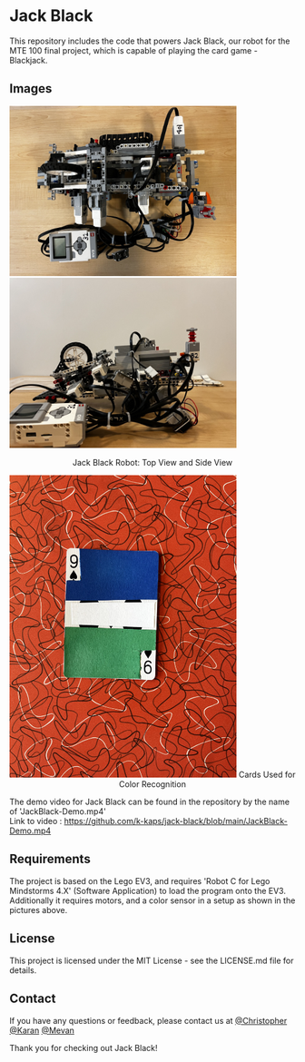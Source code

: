 # Jack Black

This repository includes the code that powers Jack Black, our robot for the MTE 100 final project, which is capable of playing the card game - Blackjack.

## Images

<p allign="center">
  <img src="/images/JackBlack-01.jpg" width="400" />
  <img src="/images/JackBlack-03.jpg" width="400" />
</p>

<p align="center">
  Jack Black Robot: Top View and Side View
</p>

<p align="center">
  <img src="/images/JackBlack-04.jpg" width="400" />
  Cards Used for Color Recognition
</p>

The demo video for Jack Black can be found in the repository by the name of 'JackBlack-Demo.mp4'<br />
Link to video : https://github.com/k-kaps/jack-black/blob/main/JackBlack-Demo.mp4

## Requirements
The project is based on the Lego EV3, and requires 'Robot C for Lego Mindstorms 4.X' (Software Application) to load the program onto the EV3. 
Additionally it requires motors, and a color sensor in a setup as shown in the pictures above.

## License
This project is licensed under the MIT License - see the LICENSE.md file for details.

## Contact
If you have any questions or feedback, please contact us at [@Christopher](mailto:crkoochi@uwaterloo.ca) [@Karan](mailto:k34kapoo@uwaterloo.ca) [@Mevan](mailto:mtfsolan@uwaterloo.ca)

Thank you for checking out Jack Black!

